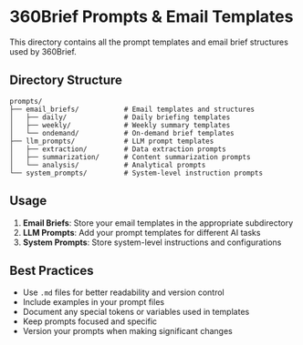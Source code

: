 # 360Brief Prompts & Email Templates

This directory contains all the prompt templates and email brief structures used by 360Brief.

## Directory Structure

```
prompts/
├── email_briefs/           # Email templates and structures
│   ├── daily/              # Daily briefing templates
│   ├── weekly/             # Weekly summary templates
│   └── ondemand/           # On-demand brief templates
├── llm_prompts/            # LLM prompt templates
│   ├── extraction/         # Data extraction prompts
│   ├── summarization/      # Content summarization prompts
│   └── analysis/           # Analytical prompts
└── system_prompts/         # System-level instruction prompts
```

## Usage

1. **Email Briefs**: Store your email templates in the appropriate subdirectory
2. **LLM Prompts**: Add your prompt templates for different AI tasks
3. **System Prompts**: Store system-level instructions and configurations

## Best Practices

- Use `.md` files for better readability and version control
- Include examples in your prompt files
- Document any special tokens or variables used in templates
- Keep prompts focused and specific
- Version your prompts when making significant changes
